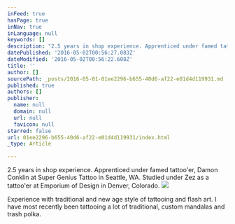 ```yaml
---
inFeed: true
hasPage: true
inNav: true
inLanguage: null
keywords: []
description: "2.5 years in shop experience. Apprenticed under famed tattoo'er, Damon Conklin at Super Genius Tattoo in Seattle, WA. Studied under Zez as a tattoo'er at Emporium of Design in Denver, Colorado. "
datePublished: '2016-05-02T00:56:27.083Z'
dateModified: '2016-05-02T00:56:22.608Z'
title: ''
author: []
sourcePath: _posts/2016-05-01-01ee2296-b655-40d6-af22-e01d4d119931.md
published: true
authors: []
publisher:
  name: null
  domain: null
  url: null
  favicon: null
starred: false
url: 01ee2296-b655-40d6-af22-e01d4d119931/index.html
_type: Article

---
```

2.5 years in shop experience. Apprenticed under famed tattoo'er, Damon Conklin at Super Genius Tattoo in Seattle, WA. Studied under Zez as a tattoo'er at Emporium of Design in Denver, Colorado. ![](https://the-grid-user-content.s3-us-west-2.amazonaws.com/3a80aca7-ceea-4fbe-9a00-0d62b9d8eacf.jpg)

Experience with traditional and new age style of tattooing and flash art. I have most recently been tattooing a lot of traditional, custom mandalas and trash polka.